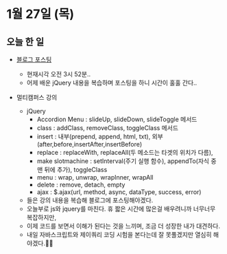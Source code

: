 # 1월 27일 (목)

## 오늘 한 일

* [블로그 포스팅](https://goodjeon.github.io/)
  
  * 현재시각 오전 3시 52분.. 
  * 어제 배운 jQuery 내용을 복습하며 포스팅을 하니 시간이 훌훌 간다..
  
* 멀티캠퍼스 강의
  * jQuery
    * Accordion Menu : slideUp, slideDown, slideToggle 메서드
    * class : addClass, removeClass, toggleClass 메서드
    * insert : 내부(prepend, append, html, txt), 외부(after,before,insertAfter,insertBefore)
    * replace : replaceWith, replaceAll(두 메소드는 타겟의 위치가 다름), 
    * make slotmachine : setInterval(주기 실행 함수), appendTo(자식 중 맨 뒤에 추가), toggleClass
    * menu : wrap, unwrap, wrapInner, wrapAll
    * delete : remove, detach, empty
    * ajax : $.ajax(url, method, async, dataType, success, error)
  * 들은 강의 내용을 복습해 블로그에 포스팅해야겠다.
  * 오늘부로 js와 jquery를 마친다. 휴 짧은 시간에 많은걸 배우려니까 너무너무 복잡하지만,
  * 이제 코드를 보면서 이해가 된다는 것을 느끼며, 조금 더 성장한 내가 대견하다.
  * 내일 자바스크립트와 제이쿼리 코딩 시험을 본다는데 잘 못풀겠지만 열심히 해야겠다.🤣🤣
  
  